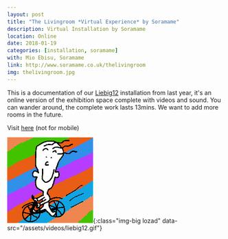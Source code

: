 ```yaml
---
layout: post
title: "The Livingroom *Virtual Experience* by Soramame"
description: Virtual Installation by Soramame
location: Online
date: 2018-01-19
categories: [installation, soramame]
with: Mio Ebisu, Soramame
link: http://www.soramame.co.uk/thelivingroom
img: thelivingroom.jpg
---
```


This is a documentation of our [Liebig12](http://www.liebig12.net/) installation from last year, it's an online version of the exhibition space complete with videos and sound. You can wander around, the complete work lasts 13mins. We want to add more rooms in the future.

Visit [here](http://www.soramame.co.uk/thelivingroom) (not for mobile)

![thelivingroom](/assets/img/happytom.png){:class="img-big lozad" data-src="/assets/videos/liebig12.gif"}
